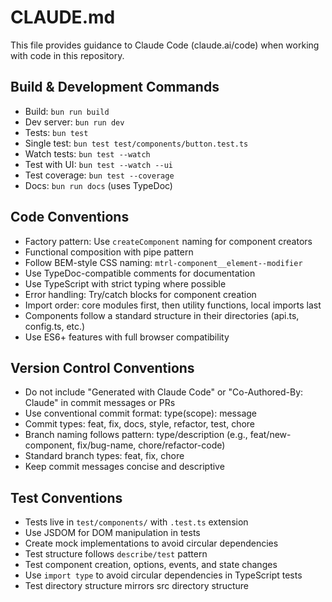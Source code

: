 # CLAUDE.md

This file provides guidance to Claude Code (claude.ai/code) when working with code in this repository.

## Build & Development Commands
- Build: `bun run build`
- Dev server: `bun run dev`
- Tests: `bun test`
- Single test: `bun test test/components/button.test.ts`
- Watch tests: `bun test --watch`
- Test with UI: `bun test --watch --ui`
- Test coverage: `bun test --coverage`
- Docs: `bun run docs` (uses TypeDoc)

## Code Conventions
- Factory pattern: Use `createComponent` naming for component creators
- Functional composition with pipe pattern
- Follow BEM-style CSS naming: `mtrl-component__element--modifier`
- Use TypeDoc-compatible comments for documentation
- Use TypeScript with strict typing where possible
- Error handling: Try/catch blocks for component creation
- Import order: core modules first, then utility functions, local imports last
- Components follow a standard structure in their directories (api.ts, config.ts, etc.)
- Use ES6+ features with full browser compatibility

## Version Control Conventions
- Do not include "Generated with Claude Code" or "Co-Authored-By: Claude" in commit messages or PRs
- Use conventional commit format: type(scope): message
- Commit types: feat, fix, docs, style, refactor, test, chore
- Branch naming follows pattern: type/description (e.g., feat/new-component, fix/bug-name, chore/refactor-code)
- Standard branch types: feat, fix, chore
- Keep commit messages concise and descriptive

## Test Conventions
- Tests live in `test/components/` with `.test.ts` extension
- Use JSDOM for DOM manipulation in tests
- Create mock implementations to avoid circular dependencies
- Test structure follows `describe/test` pattern
- Test component creation, options, events, and state changes
- Use `import type` to avoid circular dependencies in TypeScript tests
- Test directory structure mirrors src directory structure